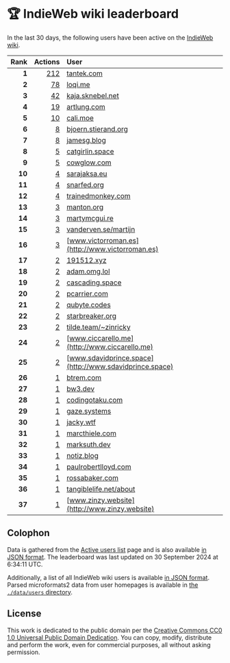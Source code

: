 # 🏆 IndieWeb wiki leaderboard

In the last 30 days, the following users have been active on the [IndieWeb wiki](https://indieweb.org).

| Rank | Actions | User |
|-----:|--------:|:-----|
| **1** | [212](https://indieweb.org/Special:Contributions/Tantek.com) | [tantek.com](http://tantek.com) |
| **2** | [78](https://indieweb.org/Special:Contributions/Loqi.me) | [loqi.me](http://loqi.me) |
| **3** | [42](https://indieweb.org/Special:Contributions/Kaja.sknebel.net) | [kaja.sknebel.net](http://kaja.sknebel.net) |
| **4** | [19](https://indieweb.org/Special:Contributions/Artlung.com) | [artlung.com](http://artlung.com) |
| **5** | [10](https://indieweb.org/Special:Contributions/Cali.moe) | [cali.moe](http://cali.moe) |
| **6** | [8](https://indieweb.org/Special:Contributions/Bjoern.stierand.org) | [bjoern.stierand.org](http://bjoern.stierand.org) |
| **7** | [8](https://indieweb.org/Special:Contributions/Jamesg.blog) | [jamesg.blog](http://jamesg.blog) |
| **8** | [5](https://indieweb.org/Special:Contributions/Catgirlin.space) | [catgirlin.space](http://catgirlin.space) |
| **9** | [5](https://indieweb.org/Special:Contributions/Cowglow.com) | [cowglow.com](http://cowglow.com) |
| **10** | [4](https://indieweb.org/Special:Contributions/Sarajaksa.eu) | [sarajaksa.eu](http://sarajaksa.eu) |
| **11** | [4](https://indieweb.org/Special:Contributions/Snarfed.org) | [snarfed.org](http://snarfed.org) |
| **12** | [4](https://indieweb.org/Special:Contributions/Trainedmonkey.com) | [trainedmonkey.com](http://trainedmonkey.com) |
| **13** | [3](https://indieweb.org/Special:Contributions/Manton.org) | [manton.org](http://manton.org) |
| **14** | [3](https://indieweb.org/Special:Contributions/Martymcgui.re) | [martymcgui.re](http://martymcgui.re) |
| **15** | [3](https://indieweb.org/Special:Contributions/Vanderven.se_martijn) | [vanderven.se/martijn](http://vanderven.se/martijn) |
| **16** | [3](https://indieweb.org/Special:Contributions/Www.victorroman.es) | [www.victorroman.es](http://www.victorroman.es) |
| **17** | [2](https://indieweb.org/Special:Contributions/191512.xyz) | [191512.xyz](http://191512.xyz) |
| **18** | [2](https://indieweb.org/Special:Contributions/Adam.omg.lol) | [adam.omg.lol](http://adam.omg.lol) |
| **19** | [2](https://indieweb.org/Special:Contributions/Cascading.space) | [cascading.space](http://cascading.space) |
| **20** | [2](https://indieweb.org/Special:Contributions/Pcarrier.com) | [pcarrier.com](http://pcarrier.com) |
| **21** | [2](https://indieweb.org/Special:Contributions/Qubyte.codes) | [qubyte.codes](http://qubyte.codes) |
| **22** | [2](https://indieweb.org/Special:Contributions/Starbreaker.org) | [starbreaker.org](http://starbreaker.org) |
| **23** | [2](https://indieweb.org/Special:Contributions/Tilde.team_~zinricky) | [tilde.team/~zinricky](http://tilde.team/~zinricky) |
| **24** | [2](https://indieweb.org/Special:Contributions/Www.ciccarello.me) | [www.ciccarello.me](http://www.ciccarello.me) |
| **25** | [2](https://indieweb.org/Special:Contributions/Www.sdavidprince.space) | [www.sdavidprince.space](http://www.sdavidprince.space) |
| **26** | [1](https://indieweb.org/Special:Contributions/Btrem.com) | [btrem.com](http://btrem.com) |
| **27** | [1](https://indieweb.org/Special:Contributions/Bw3.dev) | [bw3.dev](http://bw3.dev) |
| **28** | [1](https://indieweb.org/Special:Contributions/Codingotaku.com) | [codingotaku.com](http://codingotaku.com) |
| **29** | [1](https://indieweb.org/Special:Contributions/Gaze.systems) | [gaze.systems](http://gaze.systems) |
| **30** | [1](https://indieweb.org/Special:Contributions/Jacky.wtf) | [jacky.wtf](http://jacky.wtf) |
| **31** | [1](https://indieweb.org/Special:Contributions/Marcthiele.com) | [marcthiele.com](http://marcthiele.com) |
| **32** | [1](https://indieweb.org/Special:Contributions/Marksuth.dev) | [marksuth.dev](http://marksuth.dev) |
| **33** | [1](https://indieweb.org/Special:Contributions/Notiz.blog) | [notiz.blog](http://notiz.blog) |
| **34** | [1](https://indieweb.org/Special:Contributions/Paulrobertlloyd.com) | [paulrobertlloyd.com](http://paulrobertlloyd.com) |
| **35** | [1](https://indieweb.org/Special:Contributions/Rossabaker.com) | [rossabaker.com](http://rossabaker.com) |
| **36** | [1](https://indieweb.org/Special:Contributions/Tangiblelife.net_about) | [tangiblelife.net/about](http://tangiblelife.net/about) |
| **37** | [1](https://indieweb.org/Special:Contributions/Www.zinzy.website) | [www.zinzy.website](http://www.zinzy.website) |


## Colophon

Data is gathered from the [Active users list](https://indieweb.org/Special:ActiveUsers) page and is also available [in JSON format](https://github.com/jgarber623/indieweb-wiki-leaderboard/blob/main/data/leaderboard.json). The leaderboard was last updated on 30 September 2024 at 6:34:11 UTC.

Additionally, a list of all IndieWeb wiki users is available [in JSON format](https://github.com/jgarber623/indieweb-wiki-leaderboard/blob/main/data/users.json). Parsed microformats2 data from user homepages is available in [the `./data/users` directory](https://github.com/jgarber623/indieweb-wiki-leaderboard/blob/main/data/users).

## License

This work is dedicated to the public domain per the [Creative Commons CC0 1.0 Universal Public Domain Dedication](https://creativecommons.org/publicdomain/zero/1.0/). You can copy, modify, distribute and perform the work, even for commercial purposes, all without asking permission.
